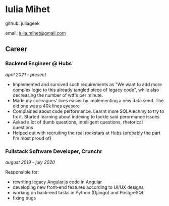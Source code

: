 # Iulia Mihet
github: juliageek

email: iulia.mihet@gmail.com


## Career

### Backend Engineer @ Hubs
_april 2021 - present_

* Implemented and survived such requirements as "We want to add more complex logic to this already tangled piece of legacy code", while also decreasing the number of wtf's per minute.
* Made my colleagues' lives easier by implementing a new data seed. The old one was a 40k lines eyesore
* Complained about code performance. Learnt more SQLAlechmy to try to fix it. Started learning about indexing to tackle said perormance issues
* Asked a lot of dumb questions, intelligent questions, rhetorical questions
* Helped out with recruiting the real rockstars at Hubs (probably the part I'm most proud of)

### Fullstack Software Developer, Crunchr
_august 2019 - july 2020_

Responsible for:
* rewriting legacy Angular.js code in Angular
* developing new front-end features according to UI/UX designs
* working on back-end tasks in Python (Django) and PostgreSQL
* fixing bugs



